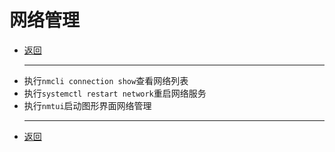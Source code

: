 # 网络管理

- [返回](README.md)
  ***
- 执行`nmcli connection show`查看网络列表
- 执行`systemctl restart network`重启网络服务
- 执行`nmtui`启动图形界面网络管理
  ***
- [返回](README.md)